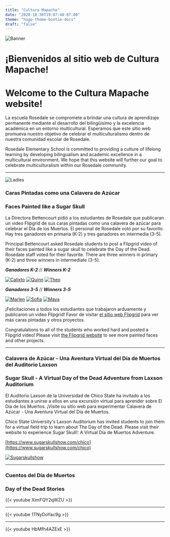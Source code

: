 ```yaml
---
title: "Cultura Mapache"
date: "2020-10-30T19:07:40-07:00"
theme: "hugo-theme-bootie-docs"
draft: "false"
---
```

![Banner](https://drive.google.com/uc?export=view&id=1lPBZPKbyCD4Z_9ubOQ4arCQXJpjkTVIy)
# **¡Bienvenidos al sitio web de Cultura Mapache!**
# **Welcome to the Cultura Mapache website!**
    
La escuela Rosedale se compromete a brindar una cultura de aprendizaje permanente mediante el desarrollo del bilingüisimo y la excelencia académica en un entorno multicultural. Esperamos que este sitio web promueva nuestro objetivo de celebrar el multiculturalismo dentro de nuestra comunidad escolar de Rosedale.

Rosedale Elementary School is committed to providing a culture of lifelong learning by developing bilingualism and academic excellence in a multicultural environment. We hope that this website will further our goal to celebrate multiculturalism within our Rosedale community.

-----------------

![Ladies](https://drive.google.com/uc?export=view&id=1RCPz5LnaFaf92kM58-1wryi6CromwtIz)


### **Caras Pintadas como una Calavera de Azúcar**
### **Faces Painted like a Sugar Skull**


La Directora Bettencourt pidió a los estudiantes de Rosedale que publicaran un video Flipgrid de sus caras pintadas como una calavera de azúcar para celebrar el Día de los Muertos. El personal de Rosedale votó por su favorito. Hay tres ganadores en primaria (K-2) y tres ganadores en intermedia (3-5).

Principal Bettencourt asked Rosedale students to post a Flipgrid video of their faces painted like a sugar skull to celebrate the Day of the Dead. Rosedale staff voted for their favorite. There are three winners in primary (K-2) and three winners in intermediate (3-5).


***Ganadores K-2*** // ***Winners K-2***


[![Calixto](/imgs/Calixto-thumb.jpg)](/imgs/Calixto.jpg) [![Quinn](/imgs/Quinn-thumb.jpg)](/imgs/Quinn.jpg) [![Theo](/imgs/Theo-thumb.jpg)](/imgs/Theo.jpg)

***Ganadores 3-5*** // ***Winners 3-5***

[![Marlen](/imgs/Marlen-thumb.jpg)](/imgs/Marlen.jpg) [![Sofia](/imgs/Sofia-thumb.jpg)](/imgs/Sofia.jpg) [![Maya](/imgs/Maya-thumb.jpg)](/imgs/Maya.jpg)


¡Felicitaciones a todos los estudiantes que trabajaron arduamente y publicaron un video Flipgrid! Favor de visitar [el sitio web Flipgrid]("https://flipgrid.com/292babd1) para ver más caras pintadas y otros proyectos.

Congratulations to all of the students who worked hard and posted a Flipgrid video! Please visit [the Flipgrid website]("https://flipgrid.com/292babd1) to see more painted faces and other projects.


--------------------------


### **Calavera de Azúcar - Una Aventura Virtual del Día de Muertos del Auditorio Laxson**

### **Sugar Skull - A Virtual Day of the Dead Adventure from Laxson Auditorium**


El Auditorio Laxson de la Universidad de Chico State ha invitado a los estudiantes a unirse a ellos en una excursión virtual para aprender sobre El Día de los Muertos. ¡Visite su sitio web para experimentar Calavera de Azúcar - Una Aventura Virtual del Día de Muertos.


Chico State University's Laxson Auditorium has invited students to join them for a virtual field trip to learn about The Day of the Dead. Please visit their website to experience Sugar Skull!: A Virtual Día de Muertos Adventure.

[https://www.sugarskullshow.com/chico](https://www.sugarskullshow.com/chico)

[![Sugarskullshow](https://drive.google.com/uc?export=view&id=1ZVh2LTJot847Ci369VlC9sxKE5dNLOiF)](https://www.sugarskullshow.com/chico)

-----------------------------

### **Cuentos del Día de Muertos**

### **Day of the Dead Stories**


{{< youtube XimFQY2qWZU >}}

------------------------------
{{< youtube 1TNyDoYac9g >}}

-------------------------------

{{< youtube HbMfh4AZExE >}}